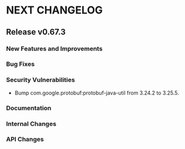 # NEXT CHANGELOG

## Release v0.67.3

### New Features and Improvements

### Bug Fixes

### Security Vulnerabilities

* Bump com.google.protobuf:protobuf-java-util from 3.24.2 to 3.25.5. 

### Documentation

### Internal Changes

### API Changes

